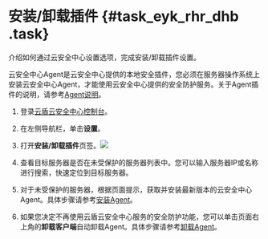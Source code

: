# 安装/卸载插件 {#task_eyk_rhr_dhb .task}

介绍如何通过云安全中心设置选项，完成安装/卸载插件设置。

云安全中心Agent是云安全中心提供的本地安全插件，您必须在服务器操作系统上安装云安全中心Agent，才能使用云安全中心提供的安全防护服务。关于Agent插件的说明，请参考[Agent说明](intl.zh-CN/接入云安全中心/Agent说明.md#)。

1.  登录[云盾云安全中心控制台](https://yundun.console.aliyun.com/?p=sas)。
2.  在左侧导航栏，单击**设置**。
3.  打开**安装/卸载插件**页签。![](http://static-aliyun-doc.oss-cn-hangzhou.aliyuncs.com/assets/img/146809/156093852949746_zh-CN.png)


4.  查看目标服务器是否在未受保护的服务器列表中。您可以输入服务器IP或名称进行搜索，快速定位到目标服务器。
5.  对于未受保护的服务器，根据页面提示，获取并安装最新版本的云安全中心Agent。具体步骤请参考[安装Agent](intl.zh-CN/接入云安全中心/安装Agent.md#)。
6.  如果您决定不再使用云盾云安全中心服务的安全防护功能，您可以单击页面右上角的**卸载客户端**自动卸载Agent。具体步骤请参考[卸载Agent](intl.zh-CN/接入云安全中心/卸载Agent.md#)。


